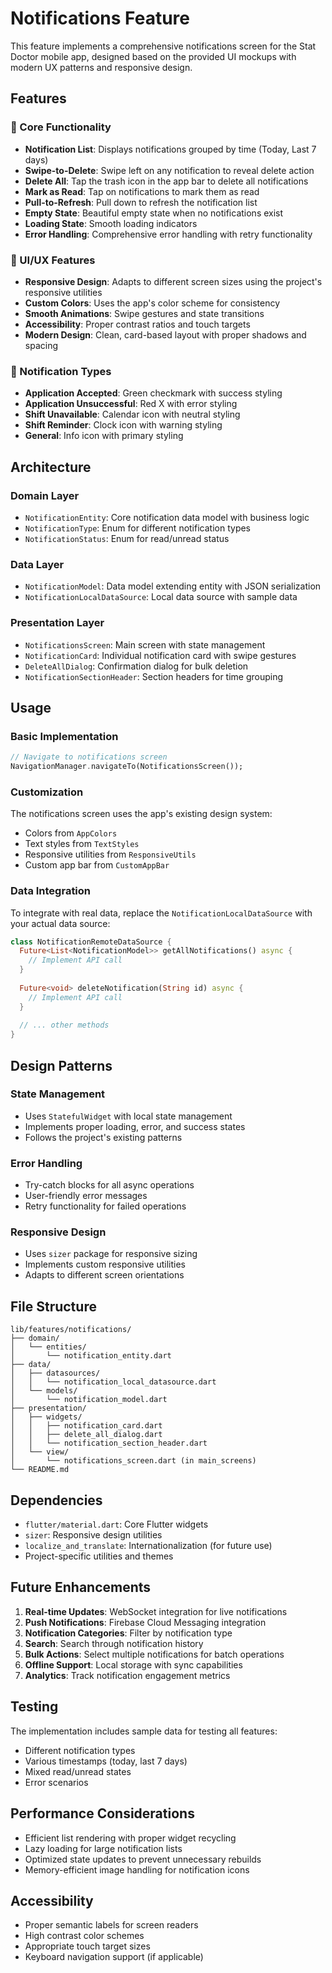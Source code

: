 # Notifications Feature

This feature implements a comprehensive notifications screen for the Stat Doctor mobile app, designed based on the provided UI mockups with modern UX patterns and responsive design.

## Features

### 🎯 Core Functionality
- **Notification List**: Displays notifications grouped by time (Today, Last 7 days)
- **Swipe-to-Delete**: Swipe left on any notification to reveal delete action
- **Delete All**: Tap the trash icon in the app bar to delete all notifications
- **Mark as Read**: Tap on notifications to mark them as read
- **Pull-to-Refresh**: Pull down to refresh the notification list
- **Empty State**: Beautiful empty state when no notifications exist
- **Loading State**: Smooth loading indicators
- **Error Handling**: Comprehensive error handling with retry functionality

### 🎨 UI/UX Features
- **Responsive Design**: Adapts to different screen sizes using the project's responsive utilities
- **Custom Colors**: Uses the app's color scheme for consistency
- **Smooth Animations**: Swipe gestures and state transitions
- **Accessibility**: Proper contrast ratios and touch targets
- **Modern Design**: Clean, card-based layout with proper shadows and spacing

### 📱 Notification Types
- **Application Accepted**: Green checkmark with success styling
- **Application Unsuccessful**: Red X with error styling
- **Shift Unavailable**: Calendar icon with neutral styling
- **Shift Reminder**: Clock icon with warning styling
- **General**: Info icon with primary styling

## Architecture

### Domain Layer
- `NotificationEntity`: Core notification data model with business logic
- `NotificationType`: Enum for different notification types
- `NotificationStatus`: Enum for read/unread status

### Data Layer
- `NotificationModel`: Data model extending entity with JSON serialization
- `NotificationLocalDataSource`: Local data source with sample data

### Presentation Layer
- `NotificationsScreen`: Main screen with state management
- `NotificationCard`: Individual notification card with swipe gestures
- `DeleteAllDialog`: Confirmation dialog for bulk deletion
- `NotificationSectionHeader`: Section headers for time grouping

## Usage

### Basic Implementation
```dart
// Navigate to notifications screen
NavigationManager.navigateTo(NotificationsScreen());
```

### Customization
The notifications screen uses the app's existing design system:
- Colors from `AppColors`
- Text styles from `TextStyles`
- Responsive utilities from `ResponsiveUtils`
- Custom app bar from `CustomAppBar`

### Data Integration
To integrate with real data, replace the `NotificationLocalDataSource` with your actual data source:

```dart
class NotificationRemoteDataSource {
  Future<List<NotificationModel>> getAllNotifications() async {
    // Implement API call
  }
  
  Future<void> deleteNotification(String id) async {
    // Implement API call
  }
  
  // ... other methods
}
```

## Design Patterns

### State Management
- Uses `StatefulWidget` with local state management
- Implements proper loading, error, and success states
- Follows the project's existing patterns

### Error Handling
- Try-catch blocks for all async operations
- User-friendly error messages
- Retry functionality for failed operations

### Responsive Design
- Uses `sizer` package for responsive sizing
- Implements custom responsive utilities
- Adapts to different screen orientations

## File Structure

```
lib/features/notifications/
├── domain/
│   └── entities/
│       └── notification_entity.dart
├── data/
│   ├── datasources/
│   │   └── notification_local_datasource.dart
│   └── models/
│       └── notification_model.dart
├── presentation/
│   ├── widgets/
│   │   ├── notification_card.dart
│   │   ├── delete_all_dialog.dart
│   │   └── notification_section_header.dart
│   └── view/
│       └── notifications_screen.dart (in main_screens)
└── README.md
```

## Dependencies

- `flutter/material.dart`: Core Flutter widgets
- `sizer`: Responsive design utilities
- `localize_and_translate`: Internationalization (for future use)
- Project-specific utilities and themes

## Future Enhancements

1. **Real-time Updates**: WebSocket integration for live notifications
2. **Push Notifications**: Firebase Cloud Messaging integration
3. **Notification Categories**: Filter by notification type
4. **Search**: Search through notification history
5. **Bulk Actions**: Select multiple notifications for batch operations
6. **Offline Support**: Local storage with sync capabilities
7. **Analytics**: Track notification engagement metrics

## Testing

The implementation includes sample data for testing all features:
- Different notification types
- Various timestamps (today, last 7 days)
- Mixed read/unread states
- Error scenarios

## Performance Considerations

- Efficient list rendering with proper widget recycling
- Lazy loading for large notification lists
- Optimized state updates to prevent unnecessary rebuilds
- Memory-efficient image handling for notification icons

## Accessibility

- Proper semantic labels for screen readers
- High contrast color schemes
- Appropriate touch target sizes
- Keyboard navigation support (if applicable)
